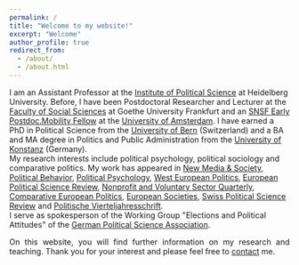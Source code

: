 ```yaml
---
permalink: /
title: "Welcome to my website!"
excerpt: "Welcome"
author_profile: true
redirect_from: 
  - /about/
  - /about.html
---
```

 


I am an Assistant Professor at the <a href="https://www.uni-heidelberg.de/politikwissenschaften/" target="_blank" rel="noopener noreferrer">Institute of Political Science</a> at Heidelberg University. Before, I have been Postdoctoral Researcher and Lecturer at the <a href="http://www.goethe-university-frankfurt.de/43358707/fb03" target="_blank" rel="noopener noreferrer">Faculty of Social Sciences</a> at Goethe University Frankfurt and an <a href="http://www.snf.ch/en/funding/careers/early-postdoc-mobility/Pages/default.aspx" target="_blank" rel="noopener noreferrer">SNSF Early Postdoc.Mobility Fellow</a> at the <a href="http://aissr.uva.nl/" target="_blank" rel="noopener noreferrer">University of Amsterdam</a>. I have earned a PhD in Political Science from the <a href="http://www.ipw.unibe.ch/content/index_eng.html" target="_blank" rel="noopener noreferrer">University of Bern</a> (Switzerland) and a BA and MA degree in Politics and Public Administration from the <a href="http://www.polver.uni-konstanz.de/en/department-home/" target="_blank" rel="noopener noreferrer">University of Konstanz</a> (Germany).  
My research interests include political psychology, political sociology and comparative politics. My work has appeared in <a href="https://journals.sagepub.com/home/nms" target="_blank" rel="noopener noreferrer">New Media & Society</a>, <a href="http://link.springer.com/journal/11109" target="_blank" rel="noopener noreferrer">Political Behavior</a>, <a href="http://onlinelibrary.wiley.com/journal/10.1111/(ISSN)1467-9221" target="_blank" rel="noopener noreferrer">Political Psychology</a>, <a href="https://www.tandfonline.com/toc/fwep20/current" target="_blank" rel="noopener noreferrer">West European Politics</a>, <a href="http://journals.cambridge.org/action/displayJournal?jid=EPR" target="_blank" rel="noopener noreferrer">European Political Science Review</a>, <a href="https://journals.sagepub.com/home/nvs" target="_blank" rel="noopener noreferrer"> Nonprofit and Voluntary Sector Quarterly</a>, <a href="http://www.palgrave-journals.com/cep/index.html" target="_blank" rel="noopener noreferrer">Comparative European Politics</a>, <a href="https://www.tandfonline.com/toc/reus20/current" target="_blank" rel="noopener noreferrer">European Societies</a>, <a href="http://onlinelibrary.wiley.com/journal/10.1002/(ISSN)1662-6370" target="_blank" rel="noopener noreferrer">Swiss Political Science Review</a> and <a href="http://www.pvs.nomos.de/" target="_blank" rel="noopener noreferrer">Politische Vierteljahresschrift</a>.  
I serve as spokesperson of the Working Group "Elections and Political Attitudes" of the <a href="https://www.dvpw.de/en/gliederung/ak/wahlen-und-politische-einstellungen/">German Political Science Association</a>.
<p style="text-align: justify;">On this website, you will find further information on my research and teaching. Thank you for your interest and please feel free to <a href="https://kathrinackermann.github.io/contact/" target="_blank" rel="noopener noreferrer">contact</a> me.
